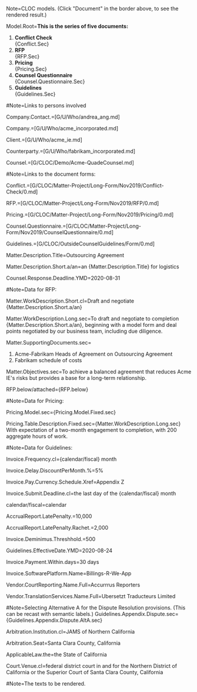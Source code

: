 Note=CLOC models. (Click "Document" in the border above, to see the rendered result.)

Model.Root=<b>This is the series of five documents:</b> <ol><li><b>Conflict Check</b><br>{Conflict.Sec}<li><b>RFP</b><br>{RFP.Sec}<li><b>Pricing</b><br>{Pricing.Sec}<li> <b>Counsel Questionnaire</b><br>{Counsel.Questionnaire.Sec}<li> <b>Guidelines</b><br>{Guidelines.Sec}</ol>

#Note=Links to persons involved

Company.Contact.=[G/U/Who/andrea_ang.md]

Company.=[G/U/Who/acme_incorporated.md]

Client.=[G/U/Who/acme_ie.md]

Counterparty.=[G/U/Who/fabrikam_incorporated.md]

Counsel.=[G/CLOC/Demo/Acme-QuadeCounsel.md]

#Note=Links to the document forms:

Conflict.=[G/CLOC/Matter-Project/Long-Form/Nov2019/Conflict-Check/0.md]

RFP.=[G/CLOC/Matter-Project/Long-Form/Nov2019/RFP/0.md]

Pricing.=[G/CLOC/Matter-Project/Long-Form/Nov2019/Pricing/0.md]

Counsel.Questionnaire.=[G/CLOC/Matter-Project/Long-Form/Nov2019/CounselQuestionnaire/0.md]

Guidelines.=[G/CLOC/OutsideCounselGuidelines/Form/0.md]  

Matter.Description.Title=Outsourcing Agreement

Matter.Description.Short.a/an=an {Matter.Description.Title} for logistics

Counsel.Response.Deadline.YMD=2020-08-31


#Note=Data for RFP:

Matter.WorkDescription.Short.cl=Draft and negotiate {Matter.Description.Short.a/an}

Matter.WorkDescription.Long.sec=To draft and negotiate to completion {Matter.Description.Short.a/an}, beginning with a model form and deal points negotiated by our business team, including due diligence. 

Matter.SupportingDocuments.sec=<ol><li>Acme-Fabrikam Heads of Agreement on Outsourcing Agreement<li>Fabrikam schedule of costs</ol>

Matter.Objectives.sec=To achieve a balanced agreement that reduces Acme IE's risks but provides a base for a long-term relationship.

RFP.below/attached={RFP.below}

#Note=Data for Pricing:

Pricing.Model.sec={Pricing.Model.Fixed.sec}

Pricing.Table.Description.Fixed.sec={Matter.WorkDescription.Long.sec}  With expectation of a two-month engagement to completion, with 200 aggregate hours of work.


#Note=Data for Guidelines:

Invoice.Frequency.cl={calendar/fiscal} month

Invoice.Delay.DiscountPerMonth.%=5%

Invoice.Pay.Currency.Schedule.Xref=Appendix Z

Invoice.Submit.Deadline.cl=the last day of the {calendar/fiscal} month

calendar/fiscal=calendar

AccrualReport.LatePenalty.$=$10,000

AccrualReport.LatePenalty.Rachet.$=$2,000

Invoice.Deminimus.Threshhold.$=$500

Guidelines.EffectiveDate.YMD=2020-08-24

Invoice.Payment.Within.days=30 days

Invoice.SoftwarePlatform.Name=Billings-R-We-App

Vendor.CourtReporting.Name.Full=Accurrrus Reporters

Vendor.TranslationServices.Name.Full=Ubersetzt Traducteurs Limited

#Note=Selecting Alternative A for the Dispute Resolution provisions.  (This can be recast with semantic labels.)
Guidelines.Appendix.Dispute.sec={Guidelines.Appendix.Dispute.AltA.sec}

Arbitration.Institution.cl=JAMS of Northern California

Arbitration.Seat=Santa Clara County, California

ApplicableLaw.the=the State of California

Court.Venue.cl=federal district court in and for the Northern District of California or the Superior Court of Santa Clara County, California

#Note=The texts to be rendered.

